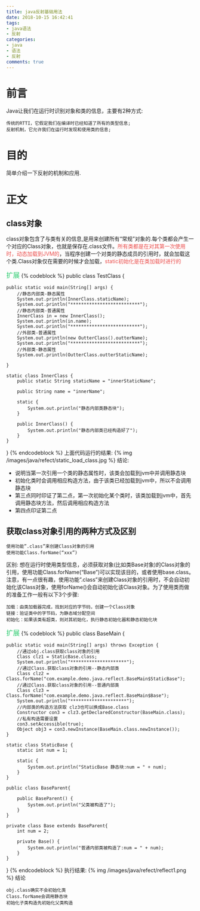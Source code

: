 ```yaml
---
title: java反射基础用法
date: 2018-10-15 16:42:41
tags:
- java语法
- 反射
categories:
- java
- 语法
- 反射
comments: true
---
```

# 前言
Java让我们在运行时识别对象和类的信息，主要有2种方式:
```
传统的RTTI，它假定我们在编译时已经知道了所有的类型信息;
反射机制，它允许我们在运行时发现和使用类的信息;
```

# 目的
简单介绍一下反射的机制和应用.
<!-- more -->

# 正文
## class对象
class对象包含了与类有关的信息,是用来创建所有“常规”对象的.每个类都会产生一个对应的Class对象，也就是保存在.class文件。<font color="#eb4d4b">所有类都是在对其第一次使用时，动态加载到JVM的</font>，当程序创建一个对类的静态成员的引用时，就会加载这个类.Class对象仅在需要的时候才会加载，<font color="#eb4d4b">static初始化是在类加载时进行的</font>

<font color="#2ecc71" size="4"><i class="fa fa-spinner fa-spin"></i>扩展</font>
{% codeblock %}
public class TestClass {

    public static void main(String[] args) {
        //静态内部类-静态属性
        System.out.println(InnerClass.staticName);
        System.out.println("**************************");
        //静态内部类-普通属性
        InnerClass in = new InnerClass();
        System.out.println(in.name);
        System.out.println("**************************");
        //外部类-普通属性
        System.out.println(new OutterClass().outterName);
        System.out.println("**************************");
        //外部类-静态属性
        System.out.println(OutterClass.outterStaticName);

    }

    static class InnerClass {
        public static String staticName = "innerStaticName";

        public String name = "innerName";

        static {
            System.out.println("静态内部类静态块");
        }

        public InnerClass() {
            System.out.println("静态内部类已经构造好了");
        }
    }
}
{% endcodeblock %}
上面代码运行的结果:
{% img /images/java/refect/static_load_class.jpg %}
结论:
<ul class="fa-ul"><li><i class="fa-li fa fa-check-square"></i>说明当第一次引用一个类的静态属性时，该类会加载到jvm中并调用静态块</li><li><i class="fa-li fa fa-check-square"></i>初始化类时会调用相应构造方法，由于该类已经加载到jvm中，所以不会调用静态块</li><li><i class="fa-li fa fa-check-square"></i>第三点同时印证了第二点，第一次初始化某个类时，该类加载到jvm中，首先调用静态块方法，然后调用相应构造方法</li><li><i class="fa-li fa fa-check-square"></i>第四点印证第二点</li></ul>

## 获取class对象引用的两种方式及区别
```
使用功能”.class”来创建Class对象的引用
使用功能Class.forName(“xxx”)
```
区别:
想在运行时使用类型信息，必须获取对象(比如类Base对象)的Class对象的引用，使用功能Class.forName(“Base”)可以实现该目的，或者使用base.class。注意，有一点很有趣，使用功能”.class”来创建Class对象的引用时，不会自动初始化该Class对象，使用forName()会自动初始化该Class对象。为了使用类而做的准备工作一般有以下3个步骤:
```
加载：由类加载器完成，找到对应的字节码，创建一个Class对象
链接：验证类中的字节码，为静态域分配空间
初始化：如果该类有超类，则对其初始化，执行静态初始化器和静态初始化块
```
<font color="#2ecc71" size="4"><i class="fa fa-spinner fa-spin"></i>扩展</font>
{% codeblock %}
public class BaseMain {

    public static void main(String[] args) throws Exception {
        //通过obj.class获取class对象的引用
        Class clz1 = StaticBase.class;
        System.out.println("*********************");
        //通过Class.获取class对象的引用--静态内部类
        Class clz2 = Class.forName("com.example.demo.java.reflect.BaseMain$StaticBase");
        //通过Class.获取class对象的引用--普通内部类
        Class clz3 = Class.forName("com.example.demo.java.reflect.BaseMain$Base");
        System.out.println("*********************");
        //内部类的构造方法获取 clz3也可以换成Base.class
        Constructor con3 = clz3.getDeclaredConstructor(BaseMain.class);
        //私有构造需要设置
        con3.setAccessible(true);
        Object obj3 = con3.newInstance(BaseMain.class.newInstance());
    }

    static class StaticBase {
        static int num = 1;

        static {
            System.out.println("StaticBase 静态块:num = " + num);
        }
    }

    public class BaseParent{

        public BaseParent() {
            System.out.println("父类被构造了");
        }
    }

    private class Base extends BaseParent{
        int num = 2;

        private Base() {
            System.out.println("普通内部类被构造了:num = " + num);
        }
    }
}
{% endcodeblock %}
执行结果:
{% img /images/java/refect/reflect1.png %}
结论
```
obj.class确实不会初始化类
Class.forName会调用静态块
初始化子类构造先初始化父类构造
```
